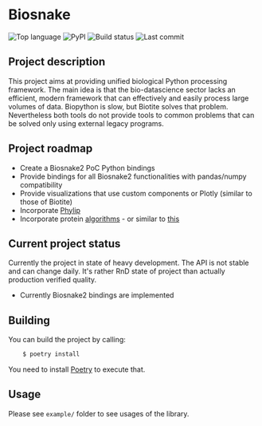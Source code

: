 # Biosnake

![Top language](https://img.shields.io/github/languages/top/styczynski/biosnake)
![PyPI](https://img.shields.io/pypi/v/biosnake?style=flat)
![Build status](https://github.com/styczynski/biosnake/workflows/Build/badge.svg)
![Last commit](https://img.shields.io/github/last-commit/styczynski/biosnake)

## Project description

This project aims at providing unified biological Python processing framework.
The main idea is that the bio-datascience sector lacks an efficient, modern framework that can effectively and easily process large volumes of data.
Biopython is slow, but Biotite solves that problem. Nevertheless both tools do not provide tools to common problems that can be solved only using external legacy programs.

## Project roadmap

- Create a Biosnake2 PoC Python bindings
- Provide bindings for all Biosnake2 functionalities with pandas/numpy compatibility
- Provide visualizations that use custom components or Plotly (similar to those of Biotite)
- Incorporate [Phylip](https://evolution.genetics.washington.edu/phylip/progs.data.prot.html)
- Incorporate protein [algorithms](https://www.ncbi.nlm.nih.gov/pmc/articles/PMC6394400/) - or similar to [this](https://pypi.org/project/seqfold/)

## Current project status

Currently the project in state of heavy development. The API is not stable and can change daily. It's rather RnD state of project than actually production verified quality.
* Currently Biosnake2 bindings are implemented

## Building

You can build the project by calling:
```bash
    $ poetry install
```
You need to install [Poetry](https://python-poetry.org/docs/#installation) to execute that.

## Usage

Please see `example/` folder to see usages of the library.
